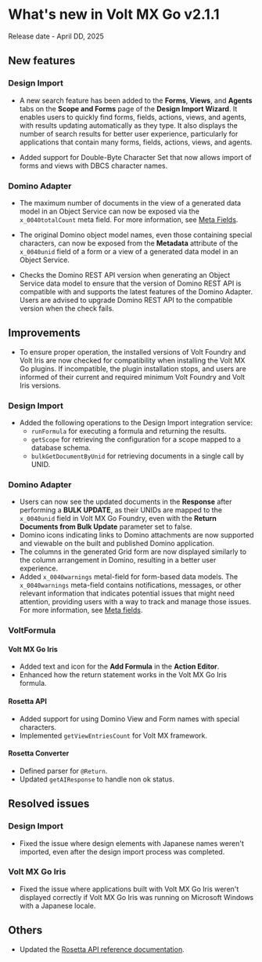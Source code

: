 # What's new in Volt MX Go v2.1.1

Release date - April DD, 2025

## New features

### Design Import

- A new search feature has been added to the **Forms**, **Views**, and **Agents** tabs on the **Scope and Forms** page of the **Design Import Wizard**. It enables users to quickly find forms, fields, actions, views, and agents, with results updating automatically as they type. It also displays the number of search results for better user experience, particularly for applications that contain many forms, fields, actions, views, and agents.

- Added support for Double-Byte Character Set that now allows import of forms and views with DBCS character names.

### Domino Adapter

- The maximum number of documents in the view of a generated data model in an Object Service can now be exposed via the `x_0040totalCount` meta field. For more information, see [Meta Fields](../topicguides/adapter/datamodel.md#meta-fields).

- The original Domino object model names, even those containing special characters, can now be exposed from the **Metadata** attribute of the `x_0040unid` field of a form or a view of a generated data model in an Object Service.
- Checks the Domino REST API version when generating an Object Service data model to ensure that the version of Domino REST API is compatible with and supports the latest features of the Domino Adapter. Users are advised to upgrade Domino REST API to the compatible version when the check fails.

## Improvements

- To ensure proper operation, the installed versions of Volt Foundry and Volt Iris are now checked for compatibility when installing the Volt MX Go plugins. If incompatible, the plugin installation stops, and users are informed of their current and required minimum Volt Foundry and Volt Iris versions.

### Design Import

- Added the following operations to the Design Import integration service:
  - `runFormula` for executing a formula and returning the results.
  - `getScope` for retrieving the configuration for a scope mapped to a database schema.
  - `bulkGetDocumentByUnid` for retrieving documents in a single call by UNID.

### Domino Adapter

- Users can now see the updated documents in the **Response** after performing a **BULK UPDATE**, as their UNIDs are mapped to the `x_0040unid` field in Volt MX Go Foundry, even with the **Return Documents from Bulk Update** parameter set to false.
- Domino icons indicating links to Domino attachments are now supported and viewable on the built and published Domino application.
- The columns in the generated Grid form are now displayed similarly to the column arrangement in Domino, resulting in a better user experience.
- Added `x_0040warnings` metal-field for form-based data models. The `x_0040warnings` meta-field contains notifications, messages, or other relevant information that indicates potential issues that might need attention, providing users with a way to track and manage those issues. For more information, see [Meta fields](../topicguides/adapter/datamodel.md#meta-fields).

### VoltFormula

#### Volt MX Go Iris

- Added text and icon for the **Add Formula** in the **Action Editor**.
- Enhanced how the return statement works in the Volt MX Go Iris formula.

#### Rosetta API

- Added support for using Domino View and Form names with special characters.
- Implemented `getViewEntriesCount` for Volt MX framework.

#### Rosetta Converter

- Defined parser for `@Return`.
- Updated `getAIResponse` to handle non ok status.

## Resolved issues

### Design Import

- Fixed the issue where design elements with Japanese names weren't imported, even after the design import process was completed.

### Volt MX Go Iris

- Fixed the issue where applications built with Volt MX Go Iris weren't displayed correctly if Volt MX Go Iris was running on Microsoft Windows with a Japanese locale.

## Others

- Updated the [Rosetta API reference documentation](../javadoc/index.html).
